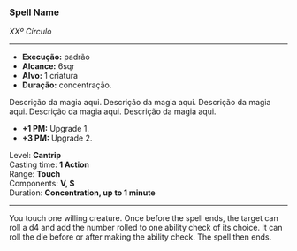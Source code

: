### Spell Name

_XXº Círculo_

---

- **Execução:** padrão
- **Alcance:** 6sqr
- **Alvo:** 1 criatura
- **Duração:** concentração.

Descrição da magia aqui. Descrição da magia aqui. Descrição da magia aqui. Descrição da magia aqui. Descrição da magia aqui.

- **+1 PM:** Upgrade 1.
- **+3 PM:** Upgrade 2.

Level: **Cantrip**  
Casting time: **1 Action**  
Range: **Touch**  
Components: **V, S**  
Duration: **Concentration, up to 1 minute**

---

You touch one willing creature. Once before the spell ends, the target can roll a d4 and add the number rolled to one ability check of its choice. It can roll the die before or after making the ability check. The spell then ends.
